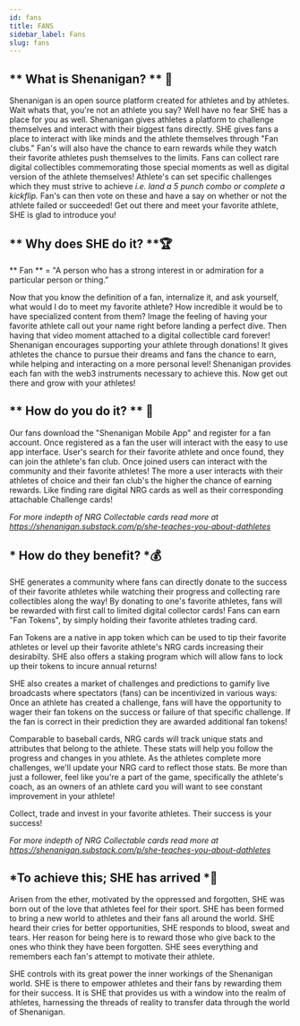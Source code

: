 ```yaml
---
id: fans
title: FANS
sidebar_label: Fans
slug: fans
---
```


## ** What is Shenanigan? ** 🤸‍

Shenanigan is an open source platform created for athletes and by athletes. Wait whats that, you're not an athlete you say? Well have no fear SHE has a place for you as well. Shenanigan gives athletes a platform to challenge themselves and interact with their biggest fans directly. SHE gives fans a place to interact with like minds and the athlete themselves through "Fan clubs." Fan's will also have the chance to earn rewards while they watch their favorite athletes push themselves to the limits. Fans can collect rare digital collectibles commemorating those special moments as well as digital version of the athlete themselves! Athlete's can set specific challenges which they must strive to achieve _i.e. land a 5 punch combo or complete a kickflip._ Fan's can then vote on these and have a say on whether or not the athlete failed or succeeded! Get out there and meet your favorite athlete, SHE is glad to introduce you!

## ** Why does SHE do it? **🏆

** Fan ** = "A person who has a strong interest in or admiration for a particular person or thing.”

Now that you know the definition of a fan, internalize it, and ask yourself, what would I do to meet my favorite athlete? How incredible it would be to have specialized content from them? Image the feeling of having your favorite athlete call out your name right before landing a perfect dive. Then having that video moment attached to a digital collectible card forever! Shenanigan encourages supporting your athlete through donations! It gives athletes the chance to pursue their dreams and fans the chance to earn, while helping and interacting on a more personal level! Shenanigan provides each fan with the web3 instruments necessary to achieve this. Now get out there and grow with your athletes!

## ** How do you do it? ** 📱

Our fans download the "Shenanigan Mobile App" and register for a fan account. Once registered as a fan the user will interact with the easy to use app interface. User's search for their favorite athlete and once found, they can join the athlete's fan club. Once joined users can interact with the community and their favorite athletes! The more a user interacts with their athletes of choice and their fan club's the higher the chance of earning rewards. Like finding rare digital NRG cards as well as their corresponding attachable Challenge cards!

_For more indepth of NRG Collectable cards read more at https://shenanigan.substack.com/p/she-teaches-you-about-dathletes_

## * How do they benefit? *💰

SHE generates a community where fans can directly donate to the success of their favorite athletes while watching their progress and collecting rare collectibles along the way! By donating to one's favorite athletes, fans will be rewarded with first call to limited digital collector cards! Fans can earn "Fan Tokens", by simply holding their favorite athletes trading card.

Fan Tokens are a native in app token which can be used to tip their favorite athletes or level up their favorite athlete's NRG cards increasing their desirabilty. SHE also offers a staking program which will allow fans to lock up their tokens to incure annual returns!

SHE also creates a market of challenges and predictions to gamify live broadcasts where spectators (fans) can be incentivized in various ways:
Once an athlete has created a challenge, fans will have the opportunity to wager their fan tokens on the success or failure of that specific challenge. If the fan is correct in their prediction they are awarded additional fan tokens!

Comparable to baseball cards, NRG cards will track unique stats and attributes that belong to the athlete. These stats will help you follow the progress and changes in you athlete. As the athletes complete more challenges, we'll update your NRG card to reflect those stats. Be more than just a follower, feel like you're a part of the game, specifically the athlete's coach, as an owners of an athlete card you will want to see constant improvement in your athlete!

Collect, trade and invest in your favorite athletes. Their success is your success!

_For more indepth of NRG Collectable cards read more at https://shenanigan.substack.com/p/she-teaches-you-about-dathletes_

## *To achieve this; SHE has arrived *💖

Arisen from the ether, motivated by the oppressed and forgotten, SHE was born out of the love that athletes feel for their sport. SHE has been formed to bring a new world to athletes and their fans all around the world. SHE heard their cries for better opportunities, SHE responds to blood, sweat and tears. Her reason for being here is to reward those who give back to the ones who think they have been forgotten. SHE sees everything and remembers each fan's attempt to motivate their athlete.

SHE controls with its great power the inner workings of the Shenanigan world. SHE is there to empower athletes and their fans by rewarding them for their success. It is SHE that provides us with a window into the realm of athletes, harnessing the threads of reality to transfer data through the world of Shenanigan.

